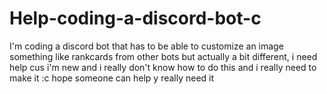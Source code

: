 # Help-coding-a-discord-bot-c
I'm coding a discord bot that has to be able to customize an image something like rankcards from other bots but actually a bit different, i need help cus i'm new and i really don't know how to do this and i really need to make it :c hope someone can help y really need it 
